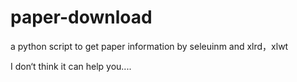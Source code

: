 # paper-download
a python script to get paper information by seleuinm and xlrd，xlwt

I don‘t think it can help you....
